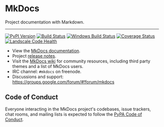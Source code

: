 # MkDocs

Project documentation with Markdown.

---

[![PyPI Version][pypi-v-image]][pypi-v-link]
[![Build Status][travis-image]][travis-link]
[![Windows Build Status][appveyor-image]][appveyor-link]
[![Coverage Status][codecov-image]][codecov-link]
[![Landscale Code Health][landscape-image]][landscape-link]

*   View the [MkDocs documentation][mkdocs].
*   Project [release notes][release-notes].
*   Visit the [MkDocs wiki](https://github.com/mkdocs/mkdocs/wiki) for community
    resources, including third party themes and a list of MkDocs users.
*   IRC channel: `#mkdocs` on freenode.
*   Discussions and support: <https://groups.google.com/forum/#!forum/mkdocs>

## Code of Conduct

Everyone interacting in the MkDocs project's codebases, issue trackers, chat
rooms, and mailing lists is expected to follow the [PyPA Code of Conduct].

[appveyor-image]: https://img.shields.io/appveyor/ci/d0ugal/mkdocs/master.svg
[appveyor-link]: https://ci.appveyor.com/project/d0ugal/mkdocs
[codecov-image]: https://codecov.io/github/mkdocs/mkdocs/coverage.svg?branch=master
[codecov-link]: https://codecov.io/github/mkdocs/mkdocs?branch=master
[landscape-image]: https://landscape.io/github/mkdocs/mkdocs/master/landscape.svg?style=flat
[landscape-link]: https://landscape.io/github/mkdocs/mkdocs/master
[pypi-v-image]: https://img.shields.io/pypi/v/mkdocs.svg
[pypi-v-link]: https://pypi.org/project/mkdocs/
[travis-image]: https://img.shields.io/travis/mkdocs/mkdocs/master.svg
[travis-link]: https://travis-ci.org/mkdocs/mkdocs
[mkdocs]: https://www.mkdocs.org
[release-notes]: https://www.mkdocs.org/about/release-notes/
[pypa code of conduct]: https://www.pypa.io/en/latest/code-of-conduct/
